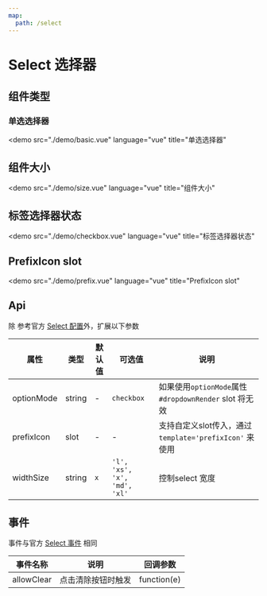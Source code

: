```yaml
---
map:
  path: /select
---
```


# Select 选择器

## 组件类型

### 单选选择器

<demo src="./demo/basic.vue"
  language="vue"
  title="单选选择器"
  >
</demo>

## 组件大小

<demo src="./demo/size.vue"
  language="vue"
  title="组件大小"
  >
</demo>

## 标签选择器状态

<demo src="./demo/checkbox.vue"
  language="vue"
  title="标签选择器状态"
  >
</demo>

## PrefixIcon slot

<demo src="./demo/prefix.vue"
  language="vue"
  title="PrefixIcon slot"
  >
</demo>

## Api

除 参考官方 [Select 配置](https://2x.antdv.com/components/select-cn#API)外，扩展以下参数


| 属性               | 类型                                                      | 默认值  | 可选值 | 说明                     |
| ------------------ | --------------------------------------------------------- | ------- | ------ | ------------------------ |
| optionMode      | string                                              | -  |  `checkbox`      |  如果使用`optionMode`属性 `#dropdownRender` slot 将无效|
| prefixIcon      | slot                                            | -  |  -      |  支持自定义slot传入，通过`template='prefixIcon'` 来使用|
| widthSize      | string                                            | `x`  |  `'l', 'xs', 'x', 'md', 'xl'`      |  控制select 宽度|

## 事件

事件与官方 [Select 事件](https://2x.antdv.com/components/select-cn#API) 相同

| 事件名称 | 说明                                 | 回调参数    |
| -------- | ------------------------------------ | ----------- |
| allowClear   | 点击清除按钮时触发 | function(e) |
